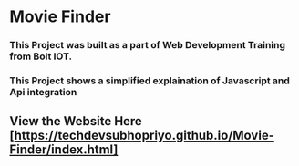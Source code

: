 # Movie Finder
### This Project was built as a part of Web Development Training from Bolt IOT.
### This Project shows a simplified explaination of Javascript and Api integration
## View the Website Here [https://techdevsubhopriyo.github.io/Movie-Finder/index.html]
